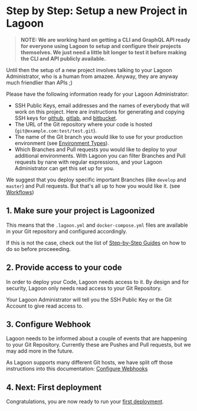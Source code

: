 # Step by Step: Setup a new Project in Lagoon

> **NOTE: We are working hard on getting a CLI and GraphQL API ready for everyone using Lagoon to setup and configure their projects themselves. We just need a little bit longer to test it before making the CLI and API publicly available.**

Until then the setup of a new project involves talking to your Lagoon Administrator, who is a human from amazee. Anyway, they are anyway much friendlier than APIs ;\)

Please have the following information ready for your Lagoon Administrator:

* SSH Public Keys, email addresses and the names of everybody that will work on this project. Here are instructions for generating and copying SSH keys for [github](https://help.github.com/en/github/authenticating-to-github/connecting-to-github-with-ssh), [gitlab](https://docs.gitlab.com/ee/ssh/), and [bitbucket](https://confluence.atlassian.com/bitbucket/set-up-an-ssh-key-728138079.html).
* The URL of the Git repository where your code is hosted \(`git@example.com:test/test.git`\).
* The name of the Git branch you would like to use for your production environment \(see [Environment Types](environment_types.md)\).
* Which Branches and Pull requests you would like to deploy to your additional environments. With Lagoon you can filter Branches and Pull requests by nane with regular expressions, and your Lagoon Administrator can get this set up for you.

We suggest that you deploy specific important Branches \(like `develop` and `master`\) and Pull requests. But that's all up to how you would like it. \(see [Workflows](workflows.md)\)

## 1. Make sure your project is Lagoonized

This means that the `.lagoon.yml` and `docker-compose.yml` files are available in your Git repository and configured accordingly.

If this is not the case, check out the list of [Step-by-Step Guides](index.md) on how to do so before proceeeding.

## 2. Provide access to your code

In order to deploy your Code, Lagoon needs access to it. By design and for security, Lagoon only needs read access to your Git Repository.

Your Lagoon Administrator will tell you the SSH Public Key or the Git Account to give read access to.

## 3. Configure Webhook

Lagoon needs to be informed about a couple of events that are happening to your Git Repository. Currently these are Pushes and Pull requests, but we may add more in the future.

As Lagoon supports many different Git hosts, we have split off those instructions into this documentation: [Configure Webhooks](configure_webhooks.md)

## 4. Next: First deployment

Congratulations, you are now ready to run your [first deployment](first_deployment.md).

